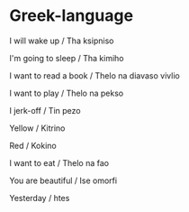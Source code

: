 # Greek-language
I will wake up / Tha ksipniso

I'm going to sleep / Tha kimiho

I want to read a book / Thelo na diavaso vivlio

I want to play / Thelo na pekso

I jerk-off / Tin pezo

Yellow / Kitrino

Red /  Kokino

I want to eat / Thelo na fao 

You are beautiful / Ise omorfi

Yesterday / htes
